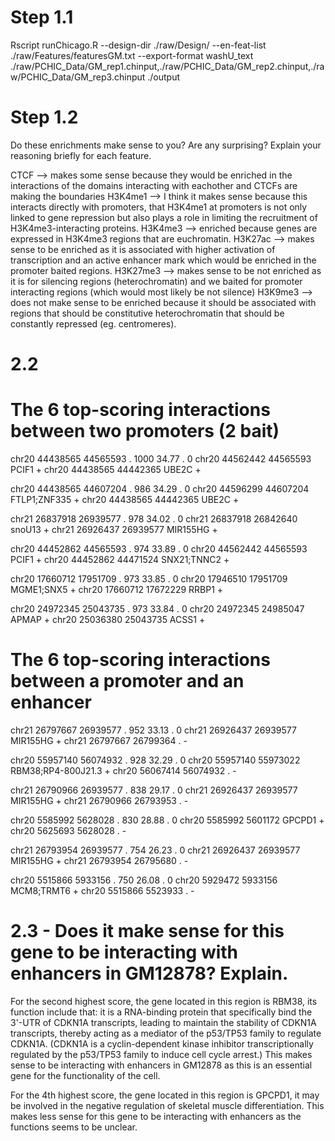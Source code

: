 # Step 1.1

Rscript runChicago.R --design-dir ./raw/Design/ --en-feat-list ./raw/Features/featuresGM.txt --export-format washU_text ./raw/PCHIC_Data/GM_rep1.chinput,./raw/PCHIC_Data/GM_rep2.chinput,./raw/PCHIC_Data/GM_rep3.chinput ./output

# Step 1.2
Do these enrichments make sense to you? Are any surprising? Explain your reasoning briefly for each feature.

CTCF --> makes some sense because they would be enriched in the interactions of the domains interacting with eachother and CTCFs are making the boundaries
H3K4me1 --> I think it makes sense because this interacts directly with promoters, that H3K4me1 at promoters is not only linked to gene repression but also plays a role in limiting the recruitment of H3K4me3-interacting proteins. 
H3K4me3 --> enriched because genes are expressed in H3K4me3 regions that are euchromatin. 
H3K27ac --> makes sense to be enriched as it is associated with higher activation of transcription and an active enhancer mark which would be enriched in the promoter baited regions. 
H3K27me3 --> makes sense to be not enriched as it is for silencing regions (heterochromatin) and we baited for promoter interacting regions (which would most likely be not silence)
H3K9me3 --> does not make sense to be enriched because it should be associated with regions that should be constitutive heterochromatin that should be constantly repressed (eg. centromeres).  

# 2.2 
# The 6 top-scoring interactions between two promoters (2 bait)
chr20   44438565        44565593        .       1000    34.77   .       0       chr20   44562442        44565593        PCIF1   +       chr20   44438565        44442365        UBE2C   +

chr20  44438565  44607204  .  986   34.29  .  0  chr20  44596299  44607204  FTLP1;ZNF335                                     +  chr20  44438565  44442365  UBE2C  +

chr21   26837918        26939577        .       978     34.02   .       0       chr21   26837918        26842640        snoU13  +       chr21   26926437        26939577        MIR155HG        +

chr20  44452862  44565593  .  974   33.89  .  0  chr20  44562442  44565593  PCIF1                                            +  chr20  44452862  44471524  SNX21;TNNC2                                      +

chr20  17660712  17951709  .  973   33.85  .  0  chr20  17946510  17951709  MGME1;SNX5                                       +  chr20  17660712  17672229  RRBP1                                            +

chr20  24972345  25043735  .  973   33.84  .  0  chr20  24972345  24985047  APMAP                                            +  chr20  25036380  25043735  ACSS1                                            +

# The 6 top-scoring interactions between a promoter and an enhancer
chr21   26797667        26939577        .       952     33.13   .       0       chr21   26926437        26939577        MIR155HG        +       chr21   26797667        26799364        .       -

chr20   55957140        56074932        .       928     32.29   .       0       chr20   55957140        55973022        RBM38;RP4-800J21.3      +       chr20   56067414        56074932        .       -

chr21   26790966        26939577        .       838     29.17   .       0       chr21   26926437        26939577        MIR155HG        +       chr21   26790966        26793953        .       -

chr20  5585992   5628028   .  830   28.88  .  0  chr20  5585992   5601172   GPCPD1                                           +  chr20  5625693   5628028   .                                                -

chr21   26793954        26939577        .       754     26.23   .       0       chr21   26926437        26939577        MIR155HG        +       chr21   26793954        26795680        .       -

chr20  5515866   5933156   .  750   26.08  .  0  chr20  5929472   5933156   MCM8;TRMT6                                       +  chr20  5515866   5523933   .                                                -

# 2.3 - Does it make sense for this gene to be interacting with enhancers in GM12878? Explain.
For the second highest score, the gene located in this region is RBM38, its function include that: it is a RNA-binding protein that specifically bind the 3'-UTR of CDKN1A transcripts, leading to maintain the stability of CDKN1A transcripts, thereby acting as a mediator of the p53/TP53 family to regulate CDKN1A. (CDKN1A is a cyclin-dependent kinase inhibitor transcriptionally regulated by the p53/TP53 family to induce cell cycle arrest.) This makes sense to be interacting with enhancers in GM12878 as this is an essential gene for the functionality of the cell. 

For the 4th highest score, the gene located in this region is GPCPD1, it may be involved in the negative regulation of skeletal muscle differentiation. This makes less sense for this gene to be interacting with enhancers as the functions seems to be unclear. 


